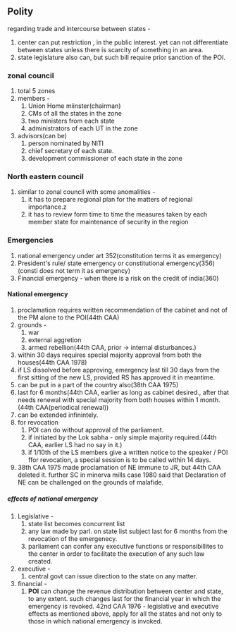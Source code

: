 ## Polity
regarding trade and intercourse between states - 
1. center can put restriction , in the public interest. yet can not differentiate between states unless there is  scarcity of something in an area.
2. state legislature also can, but such bill require prior sanction of the POI.
### zonal council
1. total 5 zones
2. members - 
	1. Union Home miinster(chairman)
	2. CMs of all the states in the zone
	3. two ministers from each state
	4. administrators of each UT in the zone
3. advisors(can be)
	1. person nominated by NITI
	2. chief secretary of each state.
	3. development commissioner of each state in the zone
### North eastern council
1. similar to zonal  council with some anomalities - 
	1. it has to prepare regional plan for the matters of regional importance.z
	2. it has to review form time to time the measures taken by each member state for maintenance of security in the region 
### Emergencies
1. national emergency under art 352(constitution terms it as emergency)
2. President's rule/ state emergency or constitutional emergency(356)(consti does not term it as emergency)
3. Financial emergency - when there is a risk on the credit of india(360)
#### National emergency
1. proclamation requires written recommendation of the cabinet and not of the PM alone to the POI(44th CAA)
2. grounds - 
	1. war
	2. external aggretion
	3. armed rebellion(44th CAA, prior -> internal disturbances.)
3. within 30 days requires special majority approval from both the houses(44th CAA 1978)
4. if LS dissolved before approving, emergency last till 30 days from the first sitting of the new LS, provided RS has approved it in meantime.
5. can  be put in a part of the country also(38th CAA 1975)
6. last for 6 months(44th CAA, earlier as long as cabinet desired., after that needs renewal with special majority from both houses within 1 month.(44th CAA(periodical renewal))
7. can be extended infinintely.
8. for revocation 
	1. POI can do without approval of the parliament.
	2. if initiated by the Lok sabha - only simple majority required.(44th CAA, earlier LS had no say in it.)
	3. if 1/10th of the LS members give a written notice to the speaker / POI ffor revocation, a special session is to be called within 14 days.
9. 38th CAA 1975 made proclamation of NE immune to JR, but 44th CAA deleted it. further SC in minerva mills case 1980 said that Declaration of NE can be challenged on the grounds of malafide. 

##### effects of national emergency
1. Legislative - 
	1. state list becomes concurrent list
	2. any law made by parl. on state list subject last for 6 months from the revocation of the emergenecy.
	3. parliament can confer any executive functions or responsibillites to the center in order to facilitate the execution of any such law created.
2. executive - 
	1. central govt can issue direction to the state on any matter.
3. financial - 
	1. **POI** can change the revenue distribution between center and state, to any extent. such changes last for the financial year in which the emergency is revoked.
42nd CAA 1976 - legislative and executive effects as mentioned above, apply for all the states and not only to those in which national emergency is invoked.